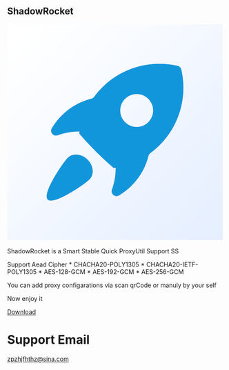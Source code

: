 ## ShadowRocket


 ![image](https://raw.githubusercontent.com/MinusPlusDD/rocket.github.io/master/icon.png)
 
 
ShadowRocket is a Smart Stable Quick ProxyUtil
Support SS

Support Aead Cipher
    * CHACHA20-POLY1305
    * CHACHA20-IETF-POLY1305
    * AES-128-GCM
    * AES-192-GCM
    * AES-256-GCM

You can add proxy configarations via scan qrCode or manuly by your self

Now enjoy it

[Download](https://itunes.apple.com/cn/app/id1336538100?mt=8)

# Support Email
zpzhjfhthz@sina.com
